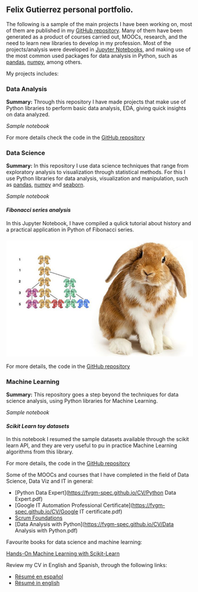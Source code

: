 ## Felix Gutierrez personal portfolio.

The following is a sample of the main projects I have been working on, most of them are published in my [GitHub repository](https://github.com/fvgm-spec). Many of them have been generated as a product of courses carried out, MOOCs, research, and the need to learn new libraries to develop in my profession. Most of the projects/analysis were developed in [Jupyter Notebooks](https://jupyter.org/), and making use of the most common used packages for data analysis in Python, such as [pandas](https://pandas.pydata.org/), [numpy](https://numpy.org/), among others.

My projects includes:

### **Data Analysis**

**Summary:** Through this repository I have made projects that make use of Python libraries to perform basic data analysis, EDA, giving quick insights on data analyzed.

_Sample notebook_


For more details check the code in the [GitHub repository](https://github.com/fvgm-spec/data_analysis/blob/main/covid_data_analysis.ipynb)

 ### **Data Science**

**Summary:** In this repository I use data science techniques that range from exploratory analysis to visualization through statistical methods. For this I use Python libraries for data analysis, visualization and manipulation, such as [pandas](https://pandas.pydata.org/), [numpy](https://numpy.org/) and [seaborn](http://seaborn.pydata.org/index.html).

_Sample notebook_

#### _Fibonacci series analysis_
In this Jupyter Notebook, I have compiled a qulick tutorial about history and a practical application in Python of Fibonacci series.

![rabbits_image](https://github.com/fvgm-spec/Data_Science_Projects/blob/master/img/rabbits.png)

For more details, the code in the [GitHub repository](https://github.com/fvgm-spec/Data_Science_Projects/blob/master/fibonacci_series.ipynb)


### **Machine Learning**

**Summary:** This repository goes a step beyond the techniques for data science analysis, using Python libraries for Machine Learning.

_Sample notebook_

#### _Scikit Learn toy datasets_
In this notebook I resumed the sample datasets available through the scikit learn API, and they are very useful to pu in practice Machine Learning algorithms from this library.


For more details, the code in the [GitHub repository](https://github.com/fvgm-spec/ML/blob/main/notebooks/Sklearn%20toy%20datasets.ipynb)

Some of the MOOCs and courses that I have completed in the field of Data Science, Data Viz and IT in general:

 *  [Python Data Expert](https://fvgm-spec.github.io/CV/Python Data Expert.pdf)
 *  [Google IT Automation Professional Certificate](https://fvgm-spec.github.io/CV/Google IT certificate.pdf)
 *  [Scrum Foundations](https://www.credly.com/badges/63c426d0-7f47-4026-a779-acd4f7a7f873?source=linked_in_profile)
 *  [Data Analysis with Python](https://fvgm-spec.github.io/CV/Data Analysis with Python.pdf)


Favourite books for data science and machine learning:

[Hands-On Machine Learning with Scikit-Learn](https://github.com/fvgm-spec/books/blob/main/Hands-On%20Machine%20Learning%20with%20Scikit-Learn%20and%20TensorFlow_%20Concepts%2C%20Tools%2C%20and%20Techniques%20to%20Build%20Intelligent%20Systems%20(%20PDFDrive%20).pdf)


Review my CV in English and Spanish, through the following links:

 *  [Résumé en español](https://fvgm-spec.github.io/CV/felix_gutierrez_cv_espanyol.pdf)
 *  [Résumé in english](https://fvgm-spec.github.io/CV/felix_gutierrez_cv_english.pdf)

